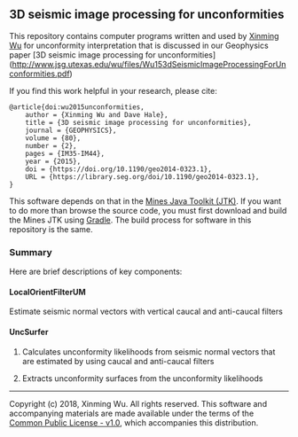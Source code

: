 ## 3D seismic image processing for unconformities

This repository contains computer programs written and used by 
[Xinming Wu](http://www.jsg.utexas.edu/wu/) 
for unconformity interpretation that is discussed in our Geophysics paper 
[3D seismic image processing for unconformities]
(http://www.jsg.utexas.edu/wu/files/Wu153dSeismicImageProcessingForUnconformities.pdf)

If you find this work helpful in your research, please cite:

    @article{doi:wu2015unconformities,
        author = {Xinming Wu and Dave Hale},
        title = {3D seismic image processing for unconformities},
        journal = {GEOPHYSICS},
        volume = {80},
        number = {2},
        pages = {IM35-IM44},
        year = {2015},
        doi = {https://doi.org/10.1190/geo2014-0323.1},
        URL = {https://library.seg.org/doi/10.1190/geo2014-0323.1},
    }

This software depends on that in the [Mines Java Toolkit
(JTK)](https://github.com/dhale/jtk/). If you want to do more than browse the
source code, you must first download and build the Mines JTK using
[Gradle](http://www.gradle.org). The build process for software in
this repository is the same.

### Summary

Here are brief descriptions of key components:

#### LocalOrientFilterUM
Estimate seismic normal vectors with vertical caucal and anti-caucal filters

#### UncSurfer
1) Calculates unconformity likelihoods from seismic normal vectors that are 
estimated by using caucal and anti-caucal filters

2) Extracts unconformity surfaces from the unconformity likelihoods


---
Copyright (c) 2018, Xinming Wu. All rights reserved.
This software and accompanying materials are made available under the terms of
the [Common Public License - v1.0](http://www.eclipse.org/legal/cpl-v10.html),
which accompanies this distribution.
